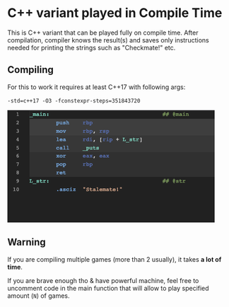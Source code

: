 # C++ variant played in Compile Time

This is C++ variant that can be played fully on compile time. After compilation, compiler knows the result(s) and saves only instructions needed for printing the strings such as "Checkmate!" etc.

## Compiling

For this to work it requires at least C++17 with following args:

```
-std=c++17 -O3 -fconstexpr-steps=351843720
```

![Assembly](assembly.png?raw=true)

## Warning

If you are compiling multiple games (more than 2 usually), it takes **a lot of time**.

If you are brave enough tho & have powerful machine, feel free to uncomment code in the main function that will allow to play specified amount (`N`) of games.
